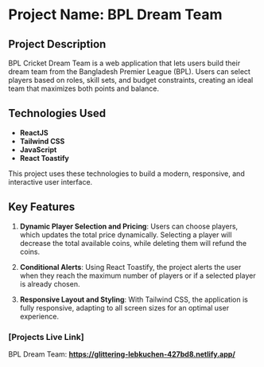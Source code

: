# Project Name: BPL Dream Team

## Project Description
BPL Cricket Dream Team is a web application that lets users build their dream team from the Bangladesh Premier League (BPL). Users can select players based on roles, skill sets, and budget constraints, creating an ideal team that maximizes both points and balance.

## Technologies Used
- **ReactJS**
- **Tailwind CSS**
- **JavaScript**
- **React Toastify**
  
This project uses these technologies to build a modern, responsive, and interactive user interface.

## Key Features
1. **Dynamic Player Selection and Pricing**: 
   Users can choose players, which updates the total price dynamically. Selecting a player will decrease the total available coins, while deleting them will refund the coins.

2. **Conditional Alerts**:
   Using React Toastify, the project alerts the user when they reach the maximum number of players or if a selected player is already chosen.

3. **Responsive Layout and Styling**:
   With Tailwind CSS, the application is fully responsive, adapting to all screen sizes for an optimal user experience.
### [Projects Live Link]
BPL Dream Team: **https://glittering-lebkuchen-427bd8.netlify.app/**